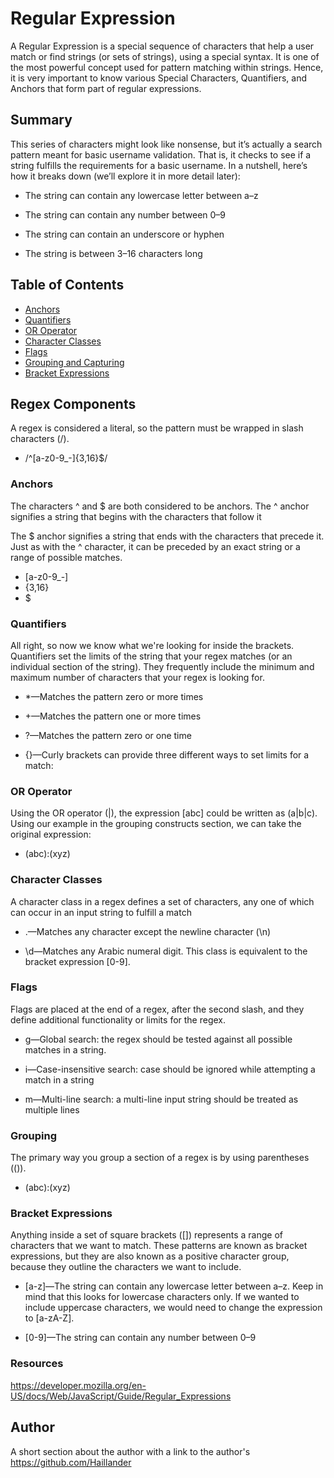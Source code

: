 # Regular Expression 

A Regular Expression is a special sequence of characters that help a user match or find strings (or sets of strings), using a special syntax. It is one of the most powerful concept used for pattern matching within strings. Hence, it is very important to know various Special Characters, Quantifiers, and Anchors that form part of regular expressions. 

## Summary

This series of characters might look like nonsense, but it’s actually a search pattern meant for basic username validation. That is, it checks to see if a string fulfills the requirements for a basic username. In a nutshell, here’s how it breaks down (we’ll explore it in more detail later):

* The string can contain any lowercase letter between a–z

* The string can contain any number between 0–9

* The string can contain an underscore or hyphen

* The string is between 3–16 characters long


## Table of Contents

- [Anchors](#anchors)
- [Quantifiers](#quantifiers)
- [OR Operator](#or-operator)
- [Character Classes](#character-classes)
- [Flags](#flags)
- [Grouping and Capturing](#grouping-and-capturing)
- [Bracket Expressions](#bracket-expressions)


## Regex Components

A regex is considered a literal, so the pattern must be wrapped in slash characters (/).

* /^[a-z0-9_-]{3,16}$/

### Anchors

The characters ^ and $ are both considered to be anchors. The ^ anchor signifies a string that begins with the characters that follow it

The $ anchor signifies a string that ends with the characters that precede it. Just as with the ^ character, it can be preceded by an exact string or a range of possible matches.

 * [a-z0-9_-]
 * {3,16}
 * $


### Quantifiers

All right, so now we know what we're looking for inside the brackets. Quantifiers set the limits of the string that your regex matches (or an individual section of the string). They frequently include the minimum and maximum number of characters that your regex is looking for.

* *—Matches the pattern zero or more times

* +—Matches the pattern one or more times

* ?—Matches the pattern zero or one time

* {}—Curly brackets can provide three different ways to set limits for a match:

### OR Operator

Using the OR operator (|), the expression [abc] could be written as (a|b|c). Using our example in the grouping constructs section, we can take the original expression:

* (abc):(xyz)

### Character Classes

A character class in a regex defines a set of characters, any one of which can occur in an input string to fulfill a match

* .—Matches any character except the newline character (\n)

* \d—Matches any Arabic numeral digit. This class is equivalent to the bracket expression [0-9].

### Flags

Flags are placed at the end of a regex, after the second slash, and they define additional functionality or limits for the regex.

* g—Global search: the regex should be tested against all possible matches in a string.

* i—Case-insensitive search: case should be ignored while attempting a match in a string

* m—Multi-line search: a multi-line input string should be treated as multiple lines

### Grouping 

The primary way you group a section of a regex is by using parentheses (()). 
 
 * (abc):(xyz)

### Bracket Expressions

Anything inside a set of square brackets ([]) represents a range of characters that we want to match. These patterns are known as bracket expressions, but they are also known as a positive character group, because they outline the characters we want to include.

* [a-z]—The string can contain any lowercase letter between a–z. Keep in mind that this looks for lowercase characters only. If we wanted to include uppercase characters, we would need to change the expression to [a-zA-Z].

* [0-9]—The string can contain any number between 0–9

### Resources 

https://developer.mozilla.org/en-US/docs/Web/JavaScript/Guide/Regular_Expressions

## Author

A short section about the author with a link to the author's https://github.com/Haillander
